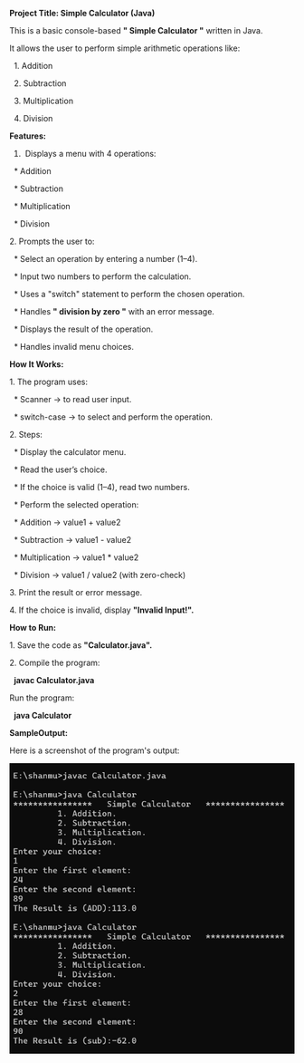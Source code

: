 **Project Title: Simple Calculator (Java)**



This is a basic console-based **" Simple Calculator "** written in Java.  

It allows the user to perform simple arithmetic operations like:  

&nbsp;    1. Addition

&nbsp;    2. Subtraction

&nbsp;    3. Multiplication

&nbsp;    4. Division



**Features:**



1. &nbsp;Displays a menu with 4 operations:

&nbsp;   \* Addition

&nbsp;   \* Subtraction

&nbsp;   \* Multiplication

&nbsp;   \* Division

2\.  Prompts the user to:

&nbsp;    \* Select an operation by entering a number (1–4).

&nbsp;    \* Input two numbers to perform the calculation.

&nbsp;    \* Uses a "switch" statement to perform the chosen operation.

&nbsp;    \* Handles **" division by zero "** with an error message.

&nbsp;    \* Displays the result of the operation.

&nbsp;    \* Handles invalid menu choices.



**How It Works:**



1\. The program uses:

&nbsp;   \* Scanner → to read user input.

&nbsp;   \* switch-case → to select and perform the operation.

2\. Steps:

&nbsp;    \* Display the calculator menu.

&nbsp;    \* Read the user’s choice.

&nbsp;    \* If the choice is valid (1–4), read two numbers.

&nbsp;    \* Perform the selected operation:

&nbsp;    \* Addition → value1 + value2

&nbsp;    \* Subtraction → value1 - value2

&nbsp;    \* Multiplication → value1 \* value2

&nbsp;    \* Division → value1 / value2 (with zero-check)

3\.  Print the result or error message.

4\.  If the choice is invalid, display **"Invalid Input!".**





**How to Run:**



1\. Save the code as **"Calculator.java".**

2\. Compile the program:

&nbsp;                     **javac Calculator.java**

Run the program:

&nbsp;              **java Calculator**





**SampleOutput:**

Here is a screenshot of the program's output:

![Sample Output](./screenshots/output.png)



 




